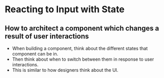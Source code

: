 # Reacting to Input with State

## How to architect a component which changes a result of user interactions

- When building a component, think about the different states that component can be in.
- Then think about when to switch between them in response to user interactions.
- This is similar to how designers think about the UI.
